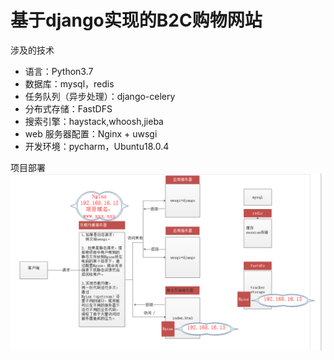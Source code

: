 基于django实现的B2C购物网站
====

涉及的技术
* 语言：Python3.7
* 数据库：mysql，redis
* 任务队列（异步处理）：django-celery
* 分布式存储：FastDFS
* 搜索引擎：haystack,whoosh,jieba
* web 服务器配置：Nginx + uwsgi
* 开发环境：pycharm，Ubuntu18.0.4

项目部署
![Image text](https://github.com/MuscleLiu/DailyFreshDg/blob/master/readme/001.png)
